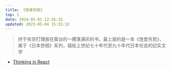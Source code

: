```yaml
---
title: 《饱食穷民》
top: 1
date: 2024-05-01 12:26:32
updated: 2023-05-04 15:15:32
---
```


> 终于有空打理放在窗台的一摞落满灰的书，最上层的是一本《饱食穷民》，属于《日本世相》系列，描绘上世纪七十年代至九十年代日本社会的纪实文学

- [Thinking in React]()
